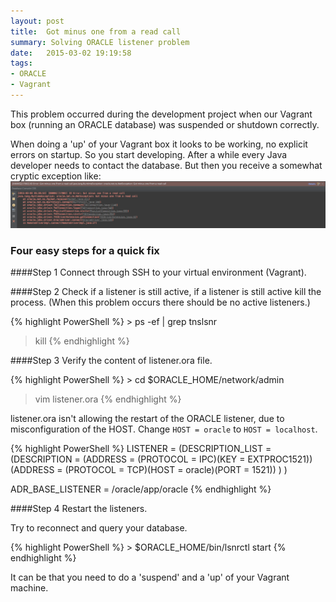```yaml
---
layout: post
title:  Got minus one from a read call
summary: Solving ORACLE listener problem
date:   2015-03-02 19:19:58
tags:
- ORACLE
- Vagrant
---
```


This problem occurred during the development project when our Vagrant box (running an ORACLE database) was suspended or shutdown correctly.

When doing a 'up' of your Vagrant box it looks to be working, no explicit errors on startup. So you start developing. After a while every Java developer needs to contact the database. But then you receive a somewhat cryptic exception like:
![ORA exception](/public/images/posts/got_minus_one_from_a_read_call.png)

### Four easy steps for a quick fix

####Step 1
Connect through SSH to your virtual environment (Vagrant).

####Step 2
Check if a listener is still active, if a listener is still active kill the process. (When this problem occurs there should be no active listeners.)

{% highlight PowerShell %}
    > ps -ef | grep tnslsnr
> kill <processID>
{% endhighlight %}

####Step 3
Verify the content of listener.ora file.

{% highlight PowerShell %}
    > cd $ORACLE_HOME/network/admin
> vim listener.ora
{% endhighlight %}

listener.ora isn't allowing the restart of the ORACLE listener, due to misconfiguration of the HOST. Change `HOST = oracle` to `HOST = localhost`.

{% highlight PowerShell %}
    LISTENER =
      (DESCRIPTION_LIST =
        (DESCRIPTION =
          (ADDRESS = (PROTOCOL = IPC)(KEY = EXTPROC1521))
          (ADDRESS = (PROTOCOL = TCP)(HOST = oracle)(PORT = 1521))
        )
      )

ADR_BASE_LISTENER = /oracle/app/oracle
{% endhighlight %}

####Step 4
Restart the listeners.

Try to reconnect and query your database.

{% highlight PowerShell %}
    > $ORACLE_HOME/bin/lsnrctl start
{% endhighlight %}

It can be that you need to do a 'suspend' and a 'up' of your Vagrant machine.
